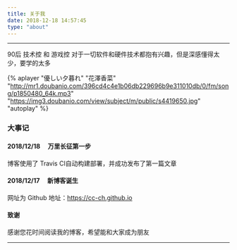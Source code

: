 ```yaml
---
title: 关于我
date: 2018-12-18 14:57:45
type: "about"
---
```

---
90后
技术控 和 游戏控
对于一切软件和硬件技术都抱有兴趣，但是深感懂得太少，要学的太多

{% aplayer "優しい夕暮れ" "花澤香菜" "http://mr1.doubanio.com/396cd4c4e1b06db229696b9e311010db/0/fm/song/p1850480_64k.mp3" "https://img3.doubanio.com/view/subject/m/public/s4419650.jpg" "autoplay" %}

### 大事记
#### 2018/12/18  &emsp;万里长征第一步
博客使用了 Travis CI自动构建部署，并成功发布了第一篇文章

#### 2018/12/17  &emsp;新博客诞生
网址为 Github 地址：https://cc-ch.github.io

#### 致谢
感谢您花时间阅读我的博客，希望能和大家成为朋友

---